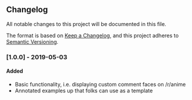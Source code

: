 ## Changelog
All notable changes to this project will be documented in this file.

The format is based on [Keep a Changelog](https://keepachangelog.com/en/1.0.0/),
and this project adheres to [Semantic Versioning](https://semver.org/spec/v2.0.0.html).

### [1.0.0] - 2019-05-03
#### Added
- Basic functionality, i.e. displaying custom comment faces on /r/anime
- Annotated examples up that folks can use as a template
